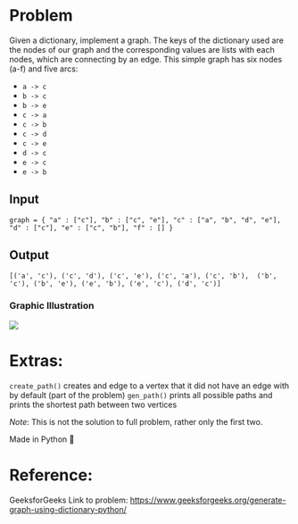 
# Problem

Given a dictionary, implement a graph. The keys of the dictionary used are the nodes of our graph and the corresponding values are lists with each nodes, which are connecting by an edge. 
This simple graph has six nodes (a-f) and five arcs: 

- `a -> c `
- `b -> c `
- `b -> e `
- `c -> a `
- `c -> b `
- `c -> d `
- `c -> e `
- `d -> c `
- `e -> c `
- `e -> b `

## Input  
`graph = { "a" : ["c"],
          "b" : ["c", "e"],
          "c" : ["a", "b", "d", "e"],
          "d" : ["c"],
          "e" : ["c", "b"],
          "f" : []
        } `
        
## Output 

`[('a', 'c'), ('c', 'd'), ('c', 'e'), ('c', 'a'), ('c', 'b'), 
('b', 'c'), ('b', 'e'), ('e', 'b'), ('e', 'c'), ('d', 'c')]`

  ### Graphic Illustration 
  <img src=https://media.geeksforgeeks.org/wp-content/uploads/python1.jpg>

# Extras:

`create_path()` creates and edge to a vertex that it did not have an edge with by default (part of the problem) 
`gen_path()` prints all possible paths and prints the shortest path between two vertices 


*Note*: This is not the solution to full problem, rather only the first two. 

Made in Python 🐍


# Reference:

GeeksforGeeks 
Link to problem: https://www.geeksforgeeks.org/generate-graph-using-dictionary-python/
